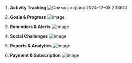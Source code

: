 1. **Activity Tracking**
  ![Снимок экрана 2024-12-08 233610](https://github.com/user-attachments/assets/00089a62-a5e2-4d59-ae57-3387511f9784)

2. **Goals & Progress**
   ![image](https://github.com/user-attachments/assets/0a9a410a-bb9b-4077-bd06-59168e68d236)

3. **Reminders & Alerts**
  ![image](https://github.com/user-attachments/assets/c5ce7212-719a-40bc-acf4-825dd36d8792)

4. **Social Challenges**
  ![image](https://github.com/user-attachments/assets/1ae92bc3-ee8b-48cb-a0e4-1e2502de40f1)

5. **Reports & Analytics**
   ![image](https://github.com/user-attachments/assets/323db12a-08ec-48bf-bccd-2f6e3f76c6f1)

6. **Payment & Subscription**
  ![image](https://github.com/user-attachments/assets/7b499a04-5da6-4e3e-af12-ff5f5ee00a68)




